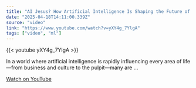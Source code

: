 ```yaml
---
title: "AI Jesus? How Artificial Intelligence Is Shaping the Future of Faith 🔥"
date: "2025-04-18T14:11:00.339Z"
source: "video"
link: "https://www.youtube.com/watch?v=yXY4g_7YlgA"
tags: ["video", "ml"]
---
```


{{< youtube yXY4g_7YlgA >}}

In a world where artificial intelligence is rapidly influencing every area of life—from business and culture to the pulpit—many are ...

[Watch on YouTube](https://www.youtube.com/watch?v=yXY4g_7YlgA)
